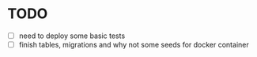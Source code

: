 # TODO

- [ ] need to deploy some basic tests
- [ ] finish tables, migrations and why not some seeds for docker container

